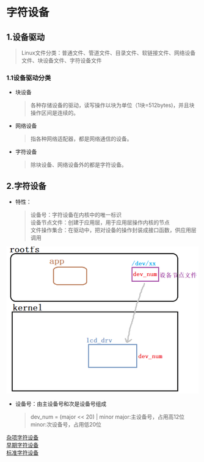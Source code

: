 <!--
 * @Description: In User Settings Edit
 * @Author: your name
 * @Date: 2019-09-15 22:58:56
 * @LastEditTime: 2019-09-17 11:03:07
 * @LastEditors: Please set LastEditors
 -->
# __字符设备__

## __1.设备驱动__
> Linux文件分类：普通文件、管道文件、目录文件、软链接文件、网络设备文件、块设备文件、字符设备文件

### 1.1设备驱动分类  
- 块设备
    > 各种存储设备的驱动，读写操作以块为单位（1块=512bytes)，并且块操作区间是连续的。

- 网络设备
    > 指各种网络适配器，都是网络通信的设备。

- 字符设备
    > 除块设备、网络设备外的都是字符设备。

## __2.字符设备__
- 特性：
  > 设备号：字符设备在内核中的唯一标识  
  > 设备节点文件：创建于应用层，用于应用层操作内核的节点  
  > 文件操作集合：在驱动中，把对设备的操作封装成接口函数，供应用层调用  

![设备节点文件](https://github.com/TimChanCHN/pictures/raw/master/Linux/%E8%AE%BE%E5%A4%87%E6%96%87%E4%BB%B6%E6%9E%B6%E6%9E%84%E7%AE%80%E8%BF%B0.png)
  
- 设备号：由主设备号和次是设备号组成
  > dev_num  =  (major << 20) | minor
  > major:主设备号，占用高12位
  > minor:次设备号，占用低20位
  
[杂项字符设备]()  
[早期字符设备]()  
[标准字符设备]()



